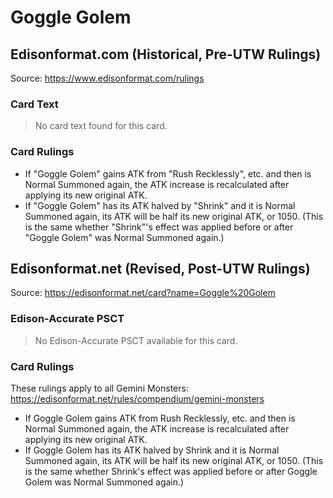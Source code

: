 # Goggle Golem

## Edisonformat.com (Historical, Pre-UTW Rulings)

Source: https://www.edisonformat.com/rulings

### Card Text

> No card text found for this card.

### Card Rulings

*   If "Goggle Golem" gains ATK from "Rush Recklessly", etc. and then is Normal Summoned again, the ATK increase is recalculated after applying its new original ATK.
*   If "Goggle Golem" has its ATK halved by "Shrink" and it is Normal Summoned again, its ATK will be half its new original ATK, or 1050. (This is the same whether "Shrink"'s effect was applied before or after "Goggle Golem" was Normal Summoned again.)

## Edisonformat.net (Revised, Post-UTW Rulings)

Source: https://edisonformat.net/card?name=Goggle%20Golem

### Edison-Accurate PSCT

> No Edison-Accurate PSCT available for this card.

### Card Rulings

These rulings apply to all Gemini Monsters: https://edisonformat.net/rules/compendium/gemini-monsters
*   If Goggle Golem gains ATK from Rush Recklessly, etc. and then is Normal Summoned again, the ATK increase is recalculated after applying its new original ATK.
*   If Goggle Golem has its ATK halved by Shrink and it is Normal Summoned again, its ATK will be half its new original ATK, or 1050. (This is the same whether Shrink's effect was applied before or after Goggle Golem was Normal Summoned again.)
            